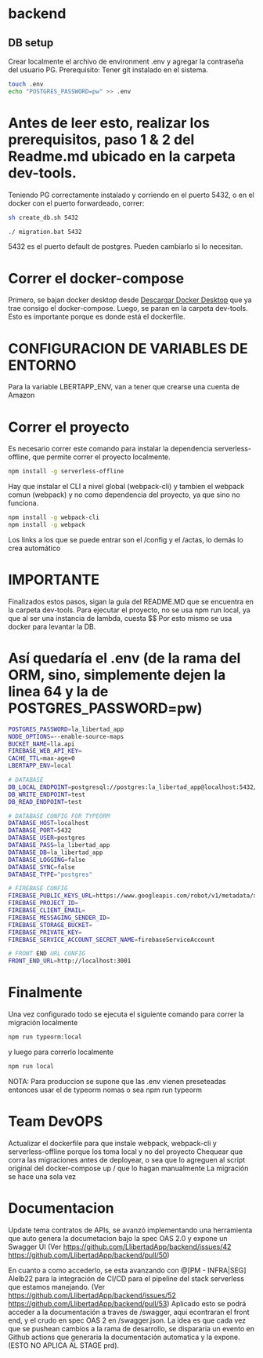 # backend

## DB setup

Crear localmente el archivo de environment .env y agregar la contraseña del usuario PG. Prerequisito: Tener git instalado en el sistema.

```bash
touch .env
echo "POSTGRES_PASSWORD=pw" >> .env
```

# Antes de leer esto, realizar los prerequisitos, paso 1 & 2 del Readme.md ubicado en la carpeta dev-tools.
Teniendo PG correctamente instalado y corriendo en el puerto 5432, o en el docker con el puerto forwardeado, correr:

```bash (script para unix-based systems)
sh create_db.sh 5432
```

```bash (script para windows )
./ migration.bat 5432
```

5432 es el puerto default de postgres. Pueden cambiarlo si lo necesitan. 


# Correr el docker-compose

Primero, se bajan docker desktop desde [Descargar Docker Desktop](https://docs.docker.com/compose/install/#scenario-one-install-docker-desktop)
que ya trae consigo el docker-compose.
Luego, se paran en la carpeta dev-tools. Esto es importante porque es donde está el dockerfile.

# CONFIGURACION DE VARIABLES DE ENTORNO
Para la variable LBERTAPP_ENV, van a tener que crearse una cuenta de Amazon

# Correr el proyecto
Es necesario correr este comando para instalar la dependencia serverless-offline, que permite correr el proyecto localmente.

```bash
npm install -g serverless-offline
```

Hay que instalar el CLI a nivel global (webpack-cli) y tambien el webpack comun (webpack) y no como dependencia del proyecto, ya que sino no funciona.

```bash
npm install -g webpack-cli
npm install -g webpack
```

Los links a los que se puede entrar son el /config y el /actas, lo demás lo crea automático


# IMPORTANTE
Finalizados estos pasos, sigan la guía del README.MD que se encuentra en la carpeta dev-tools.
Para ejecutar el proyecto, no se usa npm run local, ya que al ser una instancia de lambda, cuesta $$
Por esto mismo se usa docker para levantar la DB.

# Así quedaría el .env (de la rama del ORM, sino, simplemente dejen la linea 64 y la de POSTGRES_PASSWORD=pw)

```bash
POSTGRES_PASSWORD=la_libertad_app
NODE_OPTIONS=--enable-source-maps
BUCKET_NAME=lla.api
FIREBASE_WEB_API_KEY=
CACHE_TTL=max-age=0
LBERTAPP_ENV=local

# DATABASE
DB_LOCAL_ENDPOINT=postgresql://postgres:la_libertad_app@localhost:5432/la_libertad_app
DB_WRITE_ENDPOINT=test
DB_READ_ENDPOINT=test

# DATABASE CONFIG FOR TYPEORM
DATABASE_HOST=localhost
DATABASE_PORT=5432
DATABASE_USER=postgres
DATABASE_PASS=la_libertad_app
DATABASE_DB=la_libertad_app
DATABASE_LOGGING=false
DATABASE_SYNC=false
DATABASE_TYPE="postgres"

# FIREBASE CONFIG
FIREBASE_PUBLIC_KEYS_URL=https://www.googleapis.com/robot/v1/metadata/x509/securetoken@system.gserviceaccount.com
FIREBASE_PROJECT_ID=
FIREBASE_CLIENT_EMAIL=
FIREBASE_MESSAGING_SENDER_ID=
FIREBASE_STORAGE_BUCKET=
FIREBASE_PRIVATE_KEY=
FIREBASE_SERVICE_ACCOUNT_SECRET_NAME=firebaseServiceAccount

# FRONT END URL CONFIG
FRONT_END_URL=http://localhost:3001
```

# Finalmente
Una vez configurado todo se ejecuta el siguiente comando para correr la migración localmente
```bash
npm run typeorm:local
```

y luego para correrlo localmente
```bash
npm run local
```

NOTA: Para produccion se supone que las .env vienen preseteadas entonces usar el de typeorm nomas
o sea npm run typeorm

# Team DevOPS
Actualizar el dockerfile para que instale webpack, webpack-cli y serverless-offline porque los toma local y no del proyecto
Chequear que corra las migraciones antes de deployear, o sea que lo agreguen al script original del docker-compose up / que lo hagan manualmente
La migración se hace una sola vez 

# Documentacion
Update tema contratos de APIs, se avanzó implementando una herramienta que auto genera la documetacion bajo la spec OAS 2.0 y expone un Swagger UI (Ver https://github.com/LlibertadApp/backend/issues/42 https://github.com/LlibertadApp/backend/pull/50)

En cuanto a como accederlo, se esta avanzando con @[PM - INFRA|SEG] Alelb22  para la integración de CI/CD para el pipeline del stack serverless que estamos manejando. (Ver https://github.com/LlibertadApp/backend/issues/52 https://github.com/LlibertadApp/backend/pull/53)
Aplicado esto se podrá acceder a la documentación a traves de /swagger, aqui econtraran el front end, y el crudo en spec OAS 2 en /swagger.json.
La idea es que cada vez que se pushean cambios a la rama de desarrollo, se dispararia un evento en Github actions que generaria la documentación automatica y la expone. (ESTO NO APLICA AL STAGE prd).

